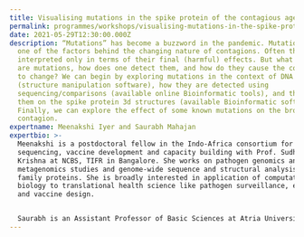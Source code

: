 ```yaml
---
title: Visualising mutations in the spike protein of the contagious agent SARS-CoV-2
permalink: programmes/workshops/visualising-mutations-in-the-spike-protein-of-SARS-CoV-2/
date: 2021-05-29T12:30:00.000Z
description: “Mutations” has become a buzzword in the pandemic. Mutations are
  one of the factors behind the changing nature of contagions. Often they are
  interpreted only in terms of their final (harmful) effects. But what exactly
  are mutations, how does one detect them, and how do they cause the contagion
  to change? We can begin by exploring mutations in the context of DNA structure
  (structure manipulation software), how they are detected using
  sequencing/comparisons (available online Bioinformatic tools), and then map
  them on the spike protein 3d structures (available Bioinformatic software).
  Finally, we can explore the effect of some known mutations on the broader
  contagion.
expertname: Meenakshi Iyer and Saurabh Mahajan
expertbio: >-
  Meenakshi is a postdoctoral fellow in the Indo-Africa consortium for dengue
  sequencing, vaccine development and capacity building with Prof. Sudhir
  Krishna at NCBS, TIFR in Bangalore. She works on pathogen genomics and
  metagenomics studies and genome-wide sequence and structural analysis of viral
  family proteins. She is broadly interested in application of computational
  biology to translational health science like pathogen surveillance, evolution
  and vaccine design. 


  Saurabh is an Assistant Professor of Basic Sciences at Atria University in Bangalore. He is an evolutionary biologist with a fascination and curiosity for the biological past, which he tries to study using the computational analysis of DNA and protein sequences. He is also passionate about teaching undergrads using interactive pedagogical tools, and likes to involve undergraduates in research.
---
```


